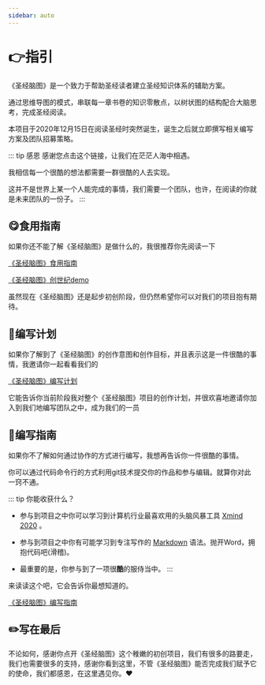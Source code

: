 ```yaml
---
sidebar: auto
---
```


# 👉指引

《圣经脑图》是一个致力于帮助圣经读者建立圣经知识体系的辅助方案。

通过思维导图的模式，串联每一章书卷的知识零散点，以树状图的结构配合大脑思考，完成圣经阅读。

本项目于2020年12月15日在阅读圣经时突然诞生，诞生之后就立即撰写相关编写方案及团队招募策略。

::: tip 感恩
感谢您点击这个链接，让我们在茫茫人海中相遇。

我相信每一个很酷的想法都需要一群很酷的人去实现。

这并不是世界上某一个人能完成的事情，我们需要一个团队，也许，在阅读的你就是未来团队的一份子。
:::


## 😋食用指南

如果你还不能了解《圣经脑图》是做什么的，我很推荐你先阅读一下
    
[《圣经脑图》食用指南](/book/)

[《圣经脑图》创世纪demo](/book/Genesis.md)

虽然现在《圣经脑图》还是起步初创阶段，但仍然希望你可以对我们的项目抱有期待。

## 📑编写计划

如果你了解到了《圣经脑图》的创作意图和创作目标，并且表示这是一件很酷的事情，我邀请你一起看看我们的

[《圣经脑图》编写计划](/plan/)

它能告诉你当前阶段我对整个《圣经脑图》项目的创作计划，并很欢喜地邀请你加入到我们地编写团队之中，成为我们的一员

## 📄编写指南

如果你不了解如何通过协作的方式进行编写，我想再告诉你一件很酷的事情。

你可以通过代码命令行的方式利用git技术提交你的作品和参与编辑。就算你对此一窍不通。

::: tip 你能收获什么？
 - 参与到项目之中你可以学习到计算机行业最喜欢用的头脑风暴工具 [Xmind 2020](https://www.xmind.cn/xmind2020/) 。
   
 - 参与到项目之中你有可能学习到专注写作的 [Markdown](https://commonmark.org/help/) 语法。抛开Word，拥抱代码吧(滑稽)。
   
 - 最重要的是，你参与到了一项很**酷**的服侍当中。
:::
   
来读读这个吧，它会告诉你最想知道的。

[《圣经脑图》编写指南](/plan/guide.md)

## ✏️写在最后

不论如何，感谢你点开《圣经脑图》这个稚嫩的初创项目，我们有很多的路要走，我们也需要很多的支持，感谢你看到这里，不管《圣经脑图》能否完成我们赋予它的使命，我们都感恩，在这里遇见你。❤️

